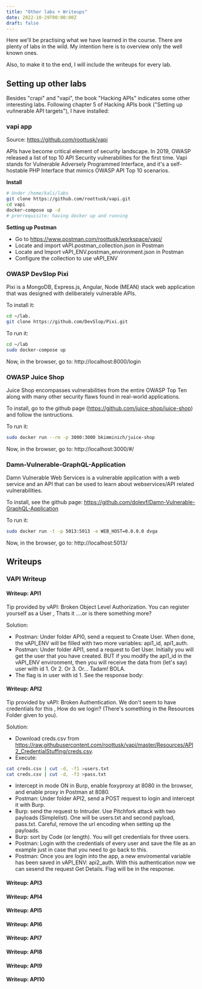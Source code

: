 ```yaml
---
title: "Other labs + Writeups"
date: 2022-10-29T00:00:00Z
draft: false
---
```


Here we'll be practising what we have learned in the course. There are plenty of labs in the wild. My intention here is to overview only the well known ones.

Also, to make it to the end, I will include the writeups for every lab.

## Setting up other labs
Besides "crapi" and "vapi", the book "Hacking APIs" indicates some other interesting labs. Following chapter 5 of Hacking APIs book ("Setting up vuñnerable API targets"), I have installed:

### vapi app 

Source: https://github.com/roottusk/vapi

APIs have become critical element of security landscape. In 2019, OWASP released a list of top 10 API Security vulnerabilities for the first time. Vapi stands for Vulnerable Adversely Programmed Interface, and it's a self-hostable PHP Interface that mimics OWASP API Top 10 scenarios.

**Install**

```bash
# Under /home/kali/labs
git clone https://github.com/roottusk/vapi.git
cd vapi
docker-compose up -d
# prerrequisite: having docker up and running
```

**Setting up Postman**

+ Go to https://www.postman.com/roottusk/workspace/vapi/ 
+ Locate and import vAPI.postman_collection.json in Postman
+ Locate and Import vAPI_ENV.postman_environment.json in Postman
+ Configure the collection to use vAPI_ENV

### OWASP DevSlop Pixi

Pixi is a MongoDB, Express.js, Angular, Node (MEAN) stack web applica­tion that was designed with deliberately vulnerable APIs.


To install it:

```bash
cd ~/lab.
git clone https://github.com/DevSlop/Pixi.git
```

To run it:

```bash
cd ~/lab
sudo docker-compose up
```

Now, in the browser, go to: http://localhost:8000/login


### OWASP Juice Shop

Juice Shop encompasses vulnerabilities from the entire OWASP Top Ten along with many other security flaws found in real-world applications.

To install, go to the github page (https://github.com/juice-shop/juice-shop) and follow the isntructions.

To run it:

```bash
sudo docker run --rm -p 3000:3000 bkimminich/juice-shop
```

Now, in the browser, go to: http://localhost:3000/#/


### Damn-Vulnerable-GraphQL-Application

Damn Vulnerable Web Services is a vulnerable application with a web service and an API that can be used to learn about webservices/API related vulnerabilities.

To install, see the github page: https://github.com/dolevf/Damn-Vulnerable-GraphQL-Application 

To run it:

```bash
sudo docker run -t -p 5013:5013 -e WEB_HOST=0.0.0.0 dvga
```

Now, in the browser, go to: http://localhost:5013/


## Writeups

### VAPI Writeup 

#### Writeup: API1

Tip provided by vAPI: Broken Object Level Authorization. You can register yourself as a User , Thats it ....or is there something more?
 
Solution:

+ Postman: Under folder API0, send a request to Create User. When done, the vAPI_ENV will be filled with two more variables: api1_id, api1_auth.
+ Postman: Under folder API1, send a request to Get User. Initially you will get the user that you have created. BUT if you modify the api1_id in the vAPI_ENV environment, then you will receive the data from (let's say) user with id 1. Or 2. Or 3. Or... Tadam! BOLA.
+ The flag is in user with id 1. See the response body:  

#### Writeup: API2

Tip provided by vAPI: Broken Authentication. We don't seem to have credentials for this , How do we login? (There's something in the Resources Folder given to you).


Solution:

+ Download creds.csv from https://raw.githubusercontent.com/roottusk/vapi/master/Resources/API2_CredentialStuffing/creds.csv.
+ Execute:

```bash
cat creds.csv | cut -d, -f1 >users.txt
cat creds.csv | cut -d, -f3 >pass.txt
```

+ Intercept in mode ON in Burp, enable foxyproxy at 8080 in the browser, and enable proxy in Postman at 8080.
+ Postman: Under  folder API2, send a POST request to login and intercept it with Burp.
+ Burp: send the request to Intruder. Use Pitchfork attack with two payloads (Simplelist). One will be users.txt and second payload, pass.txt. Careful, remove the url encoding when setting up the payloads.
+ Burp: sort by Code (or length). You will get credentials for three users.
+ Postman: Login with the credentials of every user and save the file as an example just in case that you need to go back to this.
+ Postman: Once you are login into the app, a new enviromental variable has been saved in vAPI_ENV: api2_auth. With this authentication now we can sesend the request Get Details. Flag will be in the response.

#### Writeup: API3

#### Writeup: API4

#### Writeup: API5

#### Writeup: API6

#### Writeup: API7

#### Writeup: API8

#### Writeup: API9

#### Writeup: API10




